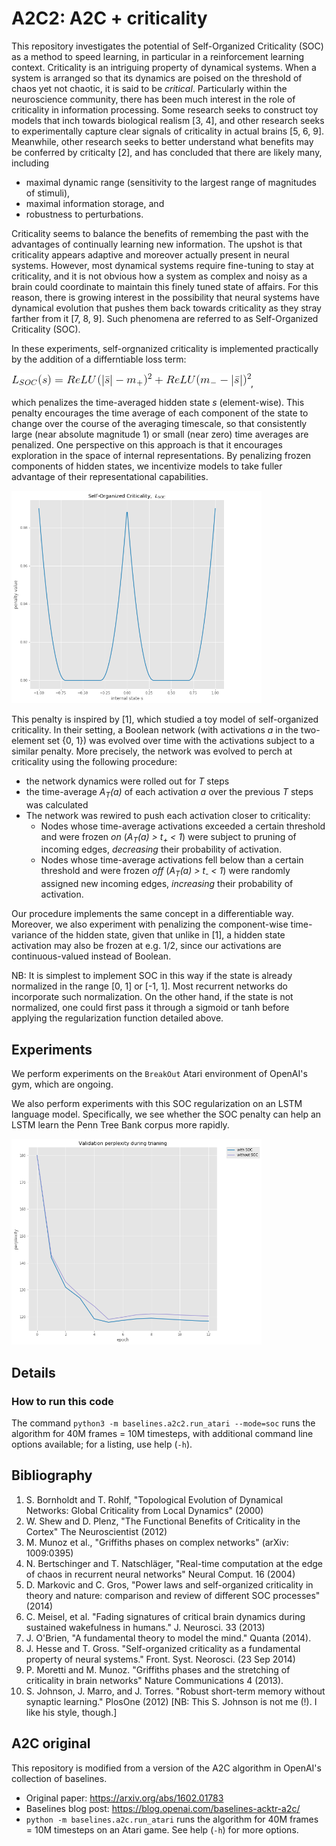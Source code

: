 # A2C2: A2C + criticality

This repository investigates the potential of Self-Organized Criticality (SOC) as a method to speed learning, in particular in a reinforcement learning context. Criticality is an intriguing property of dynamical systems. When a system is arranged so that its dynamics are poised on the threshold of chaos yet not chaotic, it is said to be *critical*. Particularly within the neuroscience community, there has been much interest in the role of criticality in information processing. Some research seeks to construct toy models that inch towards biological realism [3, 4], and other research seeks to experimentally capture clear signals of criticality in actual brains [5, 6, 9]. Meanwhile, other research seeks to better understand what benefits may be conferred by criticalty [2], and has concluded that there are likely many, including

- maximal dynamic range (sensitivity to the largest range of magnitudes of stimuli), 
- maximal information storage, and
- robustness to perturbations.

Criticality seems to balance the benefits of remembing the past with the advantages of continually learning new information. The upshot is that criticality appears adaptive and moreover actually present in neural systems. However, most dynamical systems require fine-tuning to stay at criticality, and it is not obvious how a system as complex and noisy as a brain could coordinate to maintain this finely tuned state of affairs. For this reason, there is growing interest in the possibility that neural systems have dynamical evolution that pushes them back towards criticality as they stray farther from it [7, 8, 9]. Such phenomena are referred to as Self-Organized Criticality (SOC).

In these experiments, self-orgnanized criticality is implemented practically by the addition of a differntiable loss term:

![Image of SOC loss term](https://github.com/AI-RG/rl-experiments/blob/master/lsoc.gif),

which penalizes the time-averaged hidden state *s* (element-wise). This penalty encourages the time average of each component of the state to change over the course of the averaging timescale, so that consistently large (near absolute magnitude 1) or small (near zero) time averages are penalized. One perspective on this approach is that it encourages exploration in the space of internal representations. By penalizing frozen components of hidden states, we incentivize models to take fuller advantage of their representational capabilities.

<img src="https://github.com/AI-RG/baselines/blob/master/baselines/a2c2/criticality/assets/soc-penalty.png" width="400px"/>

This penalty is inspired by [1], which studied a toy model of self-organized criticality. In their setting, a Boolean network (with activations *a* in the two-element set {0, 1}) was evolved over time with the activations subject to a similar penalty. More precisely, the network was evolved to perch at criticality using the following procedure:

- the network dynamics were rolled out for *T* steps
- the time-average *A<sub>T</sub>(a)* of each activation *a* over the previous *T* steps was calculated
- The network was rewired to push each activation closer to criticality:
  - Nodes whose time-average activations exceeded a certain threshold and were frozen *on* (*A<sub>T</sub>(a) > t<sub>+</sub> < 1*) were subject to pruning of incoming edges, *decreasing* their probability of activation.
  - Nodes whose time-average activations fell below than a certain threshold and were frozen *off* (*A<sub>T</sub>(a) > t<sub>-</sub> < 1*) were randomly assigned new incoming edges, *increasing* their probability of activation.
  
Our procedure implements the same concept in a differentiable way. Moreover, we also experiment with penalizing the component-wise time-variance of the hidden state, given that unlike in [1], a hidden state activation may also be frozen at e.g. 1/2, since our activations are continuous-valued instead of Boolean.

NB: It is simplest to implement SOC in this way if the state is already normalized in the range [0, 1] or [-1, 1]. Most recurrent networks do incorporate such normalization. On the other hand, if the state is not normalized, one could first pass it through a sigmoid or tanh before applying the regularization function detailed above.

## Experiments

We perform experiments on the `BreakOut` Atari environment of OpenAI's gym, which are ongoing.

We also perform experiments with this SOC regularization on an LSTM language model. Specifically, we see whether the SOC penalty can help an LSTM learn the Penn Tree Bank corpus more rapidly.

<img src="https://github.com/AI-RG/baselines/blob/master/baselines/a2c2/criticality/assets/ptb-small-training.png" width="400px"/>

## Details

### How to run this code

The command `python3 -m baselines.a2c2.run_atari --mode=soc` runs the algorithm for 40M frames = 10M timesteps, with additional command line options available; for a listing, use help (`-h`).

## Bibliography

1.  S. Bornholdt and T. Rohlf, "Topological Evolution of Dynamical Networks: Global Criticality from Local Dynamics" (2000)
2.  W. Shew and D. Plenz, "The Functional Benefits of Criticality in the Cortex" The Neuroscientist (2012)
3.  M. Munoz et al., "Griffiths phases on complex networks" (arXiv: 1009:0395)
4.  N. Bertschinger and T. Natschläger, "Real-time computation at the edge of chaos in recurrent neural networks" Neural Comput. 16 (2004)
5.  D. Markovic and C. Gros, "Power laws and self-organized criticality in theory and nature: comparison and review of different SOC processes" (2014)
6.  C. Meisel, et al. "Fading signatures of critical brain dynamics during sustained wakefulness in humans." J. Neurosci. 33 (2013)
7.  J. O'Brien, "A fundamental theory to model the mind." Quanta (2014).
8.  J. Hesse and T. Gross. "Self-organized criticality as a fundamental property of neural systems." Front. Syst. Neorosci. (23 Sep 2014)
9.  P. Moretti and M. Munoz. "Griffiths phases and the stretching of criticality in brain networks" Nature Communications 4 (2013).
10.  S. Johnson, J. Marro, and J. Torres. "Robust short-term memory without synaptic learning." PlosOne (2012) [NB: This S. Johnson is not me (!). I like his style, though.]

## A2C original

This repository is modified from a version of the A2C algorithm in OpenAI's collection of baselines.

- Original paper: https://arxiv.org/abs/1602.01783
- Baselines blog post: https://blog.openai.com/baselines-acktr-a2c/
- `python -m baselines.a2c.run_atari` runs the algorithm for 40M frames = 10M timesteps on an Atari game. See help (`-h`) for more options.
